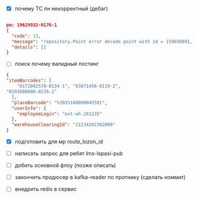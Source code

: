 
- [x] почему ТС пн некорректный (дебаг)
```json

pn: 19629832-0170-1
{
  "code": 13,
  "message": "repository.Point error decode point with id = 159650891, error = point decode error : crypto: keychain: key not found",
  "details": []
}
```
- [ ] поиск почему валидный постинг

```json
{
"itemBarcodes": [
    "0172842578-0134-1", "83871458-0119-2",
"0193600680-0236-1"
  ],
  "placeBarcode": "%301%100000045581",
  "userInfo": {
    "employeeLogin": "ext-wh-281235"
  },
  "warehouseClearingId": "21234202382000"
}
```

- [x] подготовить для мр route_lozon_id
- [ ] написать запрос для ребят lms-lspasi-pub
- [ ] добить основной флоу (позже описать)

- [ ] закончить продюсер в kafka-reader по протнику (сделать коммит)
- [ ] внедрить redis в сервис